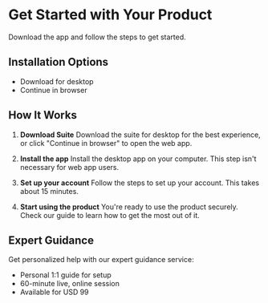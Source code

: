 # Get Started with Your Product

Download the app and follow the steps to get started.

## Installation Options

- Download for desktop
- Continue in browser

## How It Works

1. **Download Suite**
   Download the suite for desktop for the best experience, or click "Continue in browser" to open the web app.

2. **Install the app**
   Install the desktop app on your computer. This step isn't necessary for web app users.

3. **Set up your account**
   Follow the steps to set up your account. This takes about 15 minutes.

4. **Start using the product**
   You're ready to use the product securely. Check our guide to learn how to get the most out of it.

## Expert Guidance

Get personalized help with our expert guidance service:
- Personal 1:1 guide for setup
- 60-minute live, online session
- Available for USD 99
